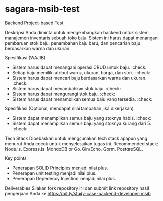 # sagara-msib-test

Backend Project-based Test

Deskripsi
Anda diminta untuk mengembangkan backend untuk sistem manajemen inventaris sebuah toko baju. Sistem ini harus dapat menangani pembaruan stok baju, penambahan baju baru, dan pencarian baju berdasarkan warna dan ukuran.

Spesifikasi (WAJIB)

- Sistem harus dapat menangani operasi CRUD untuk baju. :check:
- Setiap baju memiliki atribut warna, ukuran, harga, dan stok. :check:
- Sistem harus dapat mencari baju berdasarkan warna dan ukuran. :check:
- Sistem harus dapat menambahkan stok baju. :check:
- Sistem harus dapat mengurangi stok baju. :check:
- Sistem harus dapat menampilkan semua baju yang tersedia. :check:

Spesifikasi (Optional, mendapat nilai tambahan jika dikerjakan)

- Sistem dapat menampilkan semua baju yang stoknya habis. :check:
- Sistem dapat menampilkan semua baju yang stoknya kurang dari 5. :check:

Tech Stack
Dibebaskan untuk menggunakan tech stack apapun yang menurut Anda cocok untuk menyelesaikan tugas ini. Recommended stack: Node.js, Express.js, MongoDB or Go, Gin/Echo, Gorm, PostgreSQL.

Key points

- Penerapan SOLID Principles menjadi nilai plus.
- Penerapan unit testing menjadi nilai plus.
- Penerapan Depedency Injection menjadi nilai plus.

Deliverables
Silakan fork repository ini dan submit link repository hasil pengerjaan Anda ke <https://bit.ly/study-case-backend-developer-msib>
